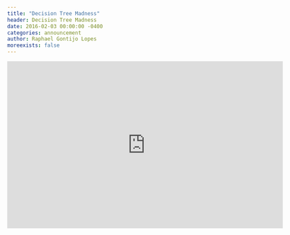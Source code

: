 ```yaml
---
title: "Decision Tree Madness"
header: Decision Tree Madness
date: 2016-02-03 00:00:00 -0400
categories: announcement
author: Raphael Gontijo Lopes
moreexists: false
---
```

<!-- embedded slides should have width="640" height="389" -->
<iframe src="https://docs.google.com/presentation/d/1ht3Xcx4Pn5SecyqRcwSqAcktgrzCT1vwLwJbRcK_mDo/embed?start=false&loop=false&delayms=3000" frameborder="0" width="640" height="389" allowfullscreen="true" mozallowfullscreen="true" webkitallowfullscreen="true"></iframe>
